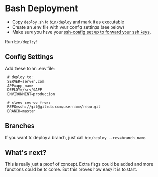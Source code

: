 # Bash Deployment #

* Copy `deploy.sh` to `bin/deploy` and mark it as executable
* Create an .env file with your config settings (see below)
* Make sure you have your [ssh-config set up to forward your ssh keys](https://help.github.com/articles/using-ssh-agent-forwarding).

Run `bin/deploy`!

## Config Settings ##

Add these to an .env file:

     # deploy to:
     SERVER=server.com
     APP=app_name
     DEPLOY=/srv/$APP
     ENVIRONMENT=production
     
     # clone source from:
     REPO=ssh://git@github.com/username/repo.git
     BRANCH=master

## Branches ##

If you want to deploy a branch, just call `bin/deploy --rev=branch_name`.

## What's next? ##

This is really just a proof of concept. Extra flags could be added and more functions could be to come. But this proves how easy it is to start.